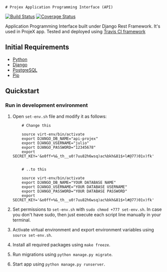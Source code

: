     # Projex Application Programming Interface (API)

[![Build Status](https://travis-ci.com/solazverULAB2018/api-projex.svg?branch=master)](https://travis-ci.com/solazverULAB2018/api-projex)
[![Coverage Status](https://coveralls.io/repos/github/solazverULAB2018/api-projex/badge.svg?branch=master)](https://coveralls.io/github/solazverULAB2018/api-projex?branch=master)


Application Programming Interface built under Django Rest Framework. It's used in ProjeX app. Tested and deployed using 
[Travis CI framework](https://travis-ci.com/)

## Initial Requirements

- [Python](https://www.python.org/downloads/)
- [Django](https://docs.djangoproject.com/es/2.2/intro/install/)
- [PostgreSQL](https://www.postgresql.org/download/)
- [Pip](https://pip.pypa.io/en/stable/installing/)

## Quickstart 

### Run in development environment

1. Open `set-env.sh` file and modify it as follows:

    ``` shell
        # Change this

        source virt-env/bin/activate
        export DJANGO_DB_NAME="api-projex"
        export DJANGO_USERNAME="julio"
        export DJANGO_PASSWORD="12345678"
        export SECRET_KEY='&o0ff+%&_th__u0!7uu82h6wsq)ac%bkh&81$+l#@77)01v)fk'


        # ..to this

        source virt-env/bin/activate
        export DJANGO_DB_NAME="YOUR DATABASE NAME"
        export DJANGO_USERNAME="YOUR DATABASE USERNAME"
        export DJANGO_PASSWORD="YOUR DATABASE PASSWORD"
        export SECRET_KEY='&o0ff+%&_th__u0!7uu82h6wsq)ac%bkh&81$+l#@77)01v)fk'

    ```
2. Set permissions to `set-env.sh` with `sudo chmod +777 set-env.sh`. In case you don't
   have sudo, then just execute each script line manually in your terminal.
3. Activate virtual environment and export environment variables using `source set-env.sh`.
4. Install all required packages using `make freeze`.
5. Run migrations using `python manage.py migrate`.
6. Start app using `python manage.py runserver`.